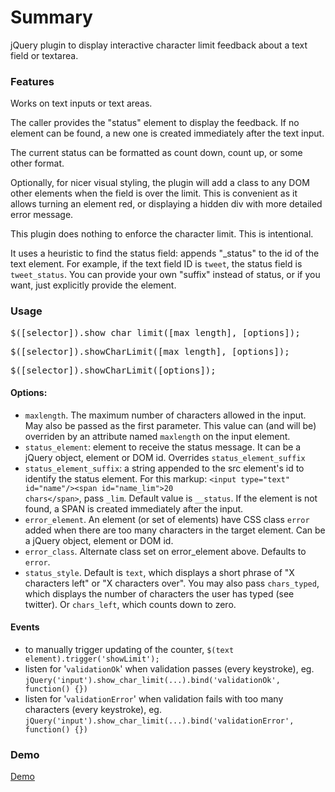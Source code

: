 # Summary

jQuery plugin to display interactive character limit feedback about a text field or textarea.


### Features

Works on text inputs or text areas.

The caller provides the "status" element to display the feedback. If no element can be found,
a new one is created immediately after the text input.

The current status can be formatted as count down, count up, or some other format.

Optionally, for nicer visual styling, the plugin will add a class to any DOM other elements when the field is over the limit. This is convenient as it allows turning an element red, or displaying a hidden div with more detailed error message.

This plugin does nothing to enforce the character limit. This is intentional.

It uses a heuristic to find the status field: appends "_status" to the id of the
text element. For example, if the text field ID is <code>tweet</code>, the status field is <code>tweet_status</code>. You can provide your own "suffix" instead of status, or if you want,
just explicitly provide the element.

### Usage

<pre>$([selector]).show_char_limit([max_length], [options]);</pre>
<pre>$([selector]).showCharLimit([max_length], [options]);</pre>
<pre>$([selector]).showCharLimit([options]);</pre>

#### Options:

* <code>maxlength</code>. The maximum number of characters allowed in the input. May also be passed as the first parameter. This value can (and will be) overriden by an attribute named <code>maxlength</code> on the input element.
* <code>status_element</code>: element to receive the status message. It can be a jQuery object, element or DOM id. Overrides <code>status_element_suffix</code>
* <code>status_element_suffix</code>: a string appended to the src element's id to identify the status element. For this markup: <code>&lt;input type="text" id="name"/&gt;&lt;span id="name_lim"&gt;20 chars&lt;/span&gt;</code>, pass <code>_lim</code>. Default value is <code>__status</code>. If the element is not found, a SPAN is created immediately after the input.
* <code>error_element</code>. An element (or set of elements) have CSS class <code>error</code> added when there are too many characters in the target element. Can be a jQuery object, element or DOM id.
* <code>error_class</code>. Alternate class set on error_element above. Defaults to <code>error</code>.
* <code>status_style</code>. Default is <code>text</code>, which displays a short phrase of "X characters left" or "X characters over". You may also pass <code>chars_typed</code>, which displays the number of characters the user has typed (see twitter). Or <code>chars_left</code>, which counts down to zero.


#### Events

* to manually trigger updating of the counter, <code>$(text element).trigger('showLimit');</code>
* listen for '<code>validationOk</code>' when validation passes (every keystroke), eg.
  <code>jQuery('input').show_char_limit(...).bind('validationOk', function() {})</code>
* listen for '<code>validationError</code>' when validation fails with too many characters (every keystroke), eg.
  <code>jQuery('input').show_char_limit(...).bind('validationError', function() {})</code>

### Demo

[Demo](http://www.ndpsoftware.com/show_char_limit.php)